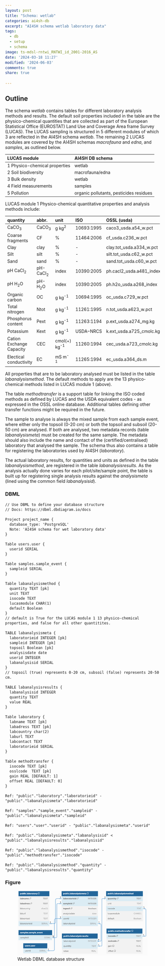```yaml
---
layout: post
title: "Schema: wetlab"
categories: ai4sh-db
excerpt: "AI4SH schema wetlab laboratory data"
tags:
  - db
  - setup
  - schema
image: ts-mdsl-rntwi_RNTWI_id_2001-2016_AS
date: '2024-03-18 11:27'
modified: '2024-06-03'
comments: true
share: true

---
```


## Outline

The schema _wetlab_ contains tables for different laboratory analysis methods and results. The default soil properties included in the table are the physico-chemical quantities that are collected as part of the European Statistical Office (EUROSTAT) Land Use and Coverage Area frame Survey (LUCAS). The LUCAS sampling is structured in 5 different modules of which 3 are reflected in the AI4SH schema _wetlab_. The remaining 2 LUCAS modules are covered by the AI4SH schemas _macrofauna_ and _edna_, and _samples_, as outlined below.

| LUCAS module | AI4SH DB schema |
| :-----------  | :----------- |
| 1 Physico-chemical properties | wetlab |
| 2 Soil biodiversity | macrofauna/edna |
| 3 Bulk density | wetlab |
| 4 Field measurements | samples |
| 5 Pollution | organic pollutants, pesticides residues |

LUCAS module 1 Physico-chemical quantitative properties and analysis methods include:

| quantity | abbr. | unit | ISO | OSSL (usda) |
| :------- | :---- | :------- | :------- | :------- |
| CaCO<sub>3</sub> | CaCO<sub>3</sub> | g kg<sup>2</sup> | 10693:1995 | caco3_usda.a54_w.pct |
| Coarse fragments | CF | % | 11464:2006 | cf_usda.c236_w.pct |
| Clay | clay | % | - | clay.tot_usda.a334_w.pct |
| Silt | silt | % | - | silt.tot_usda.c62_w.pct |
| Sand | sand | % | - | sand.tot_usda.c60_w.pct |
| pH CaCl<sub>2</sub> | pH-CaCl<sub>2</sub>  | index | 10390:2005 | ph.cacl2_usda.a481_index |
| pH H<sub>2</sub>O | pH-H<sub>2</sub>O | index | 10390:2005 | ph.h2o_usda.a268_index |
| Organic carbon | OC | g kg<sup>-1</sup> | 10694:1995 | oc_usda.c729_w.pct |
| Total nitrogen | Ntot | g kg<sup>-1</sup> | 11261:1995 | n.tot_usda.a623_w.pct |
| Phosphorus content | Pext  | g kg<sup>-1</sup> | 11263:1194 | p.ext_usda.a274_mg.kg |
| Potassium  | Kext | g kg<sup>-1</sup> | USDA−NRCS | k.ext_usda.a725_cmolc.kg |
| Cation Exchange Capacity | CEC | cmol(+) kg<sup>-1</sup> | 11260:1994 | cec_usda.a723_cmolc.kg |
| Electical conductivity | EC | mS m<sup>-1</sup>  | 11265:1994 | ec_usda.a364_ds.m |

All properties that are to be laboratory analysed must be listed in the table _labanalysismethod_. The default methods to apply are the 13 physico-chemical methods listed in LUCAS module 1 (above).

The table _methodtransfer_ is a support table for linking the ISO coded methods as defined by LUCAS and the USDA equivalent codes - as expressed in the OSSL online database. Additional tables defining other transfer functions might be required in the future.

The sample to analyse is always the mixed sample from each sample event, where either only the topsoil (0-20 cm) or both the topsoil and subsoil (20-50 cm) are analysed. If both are analysed, two metadata records (table _labanalysismeta_) must be created for the same sample. The metadata should also include the name and contact of the (certified/centralised) laboratory that analysed the sample. The schema thus also contains a table for registering the laboratories used by AI4SH (_laboratory_).

The actual laboratory results, for quantities and units as defined in the table _labanalysismethod_, are registered in the table _labanalysisresults_. As the analysis actually done varies for each pilot/site/sample point, the table is built up for registering single analysis results against the _analysismeta_ (lined using the common field _labanalysisid_).

### DBML

```
// Use DBML to define your database structure
// Docs: https://dbml.dbdiagram.io/docs

Project project_name {
  database_type: 'PostgreSQL'
  Note: 'AI4SH schema for wet laboratory data'
}

Table users.user {
  userid SERIAL
}

Table samples.sample_event {
  sampleid SERIAL
}

Table labanalysismethod {
  quantity TEXT [pk]
  unit TEXT
  isocode TEXT
  lucasmodule CHAR(1)
  default Boolean
}
// default is True for the LUCAS module 1 13 physico-chemical properties, and false for all other quantitites.

TABLE labanalysismeta {
  laboratorieid INTEGER [pk]
  sampleid INTEGER [pk]
  topsoil Boolean [pk]
  analysisdate date
  userid INTEGER
  labanalysisid SERIAL
}
// topsoil (true) represents 0-20 cm, subsoil (false) represents 20-50 cm.

TABLE labanalysisresults {
  labanalysisid INTEGER
  quantity TEXT
  value REAL
}

Table laboratory {
  labname TEXT [pk]
  labadress TEXT [pk]
  labcountry char(2)
  laburl TEXT
  labcontact TEXT
  laboratorieid SERIAL
}

Table methodtransfer {
  isocode TEXT [pk]
  osslcode  TEXT [pk]
  gain REAL [DEFAULT: 1]
  offset REAL [DEFAULT: 0]
}

Ref: "public"."laboratory"."laboratorieid" - "public"."labanalysismeta"."laboratorieid"

Ref: "samples"."sample_event"."sampleid" - "public"."labanalysismeta"."sampleid"

Ref: "users"."user"."userid" - "public"."labanalysismeta"."userid"

Ref: "public"."labanalysismeta"."labanalysisid" < "public"."labanalysisresults"."labanalysisid"

Ref: "public"."labanalysismethod"."isocode" - "public"."methodtransfer"."isocode"

Ref: "public"."labanalysismethod"."quantity" - "public"."labanalysisresults"."quantity"
```

### Figure

<figure>
<a href="../../images/DBML_schema-wetlab.png">
<img src="../../images/DBML_schema-wetlab.png"></a>
<figcaption>Wetlab DBML database structure</figcaption>
</figure>
